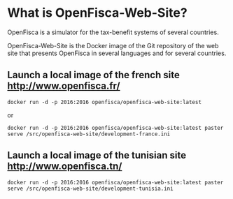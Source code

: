 # What is OpenFisca-Web-Site?

OpenFisca is a simulator for the tax-benefit systems of several countries.

OpenFisca-Web-Site is the Docker image of the Git repository of the web site that presents OpenFisca in several languages and for several countries.


## Launch a local image of the french site http://www.openfisca.fr/

```
docker run -d -p 2016:2016 openfisca/openfisca-web-site:latest 
```

or

```
docker run -d -p 2016:2016 openfisca/openfisca-web-site:latest paster serve /src/openfisca-web-site/development-france.ini
```


## Launch a local image of the tunisian site http://www.openfisca.tn/

```
docker run -d -p 2016:2016 openfisca/openfisca-web-site:latest paster serve /src/openfisca-web-site/development-tunisia.ini
```

